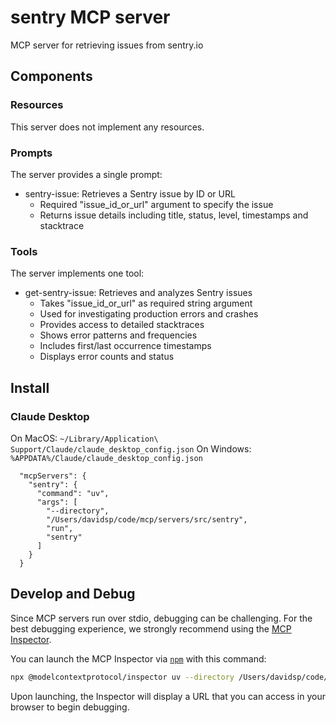 # sentry MCP server

MCP server for retrieving issues from sentry.io

## Components

### Resources

This server does not implement any resources.

### Prompts

The server provides a single prompt:
- sentry-issue: Retrieves a Sentry issue by ID or URL
  - Required "issue_id_or_url" argument to specify the issue
  - Returns issue details including title, status, level, timestamps and stacktrace

### Tools

The server implements one tool:
- get-sentry-issue: Retrieves and analyzes Sentry issues
  - Takes "issue_id_or_url" as required string argument
  - Used for investigating production errors and crashes
  - Provides access to detailed stacktraces
  - Shows error patterns and frequencies
  - Includes first/last occurrence timestamps
  - Displays error counts and status

## Install

### Claude Desktop

On MacOS: `~/Library/Application\ Support/Claude/claude_desktop_config.json`
On Windows: `%APPDATA%/Claude/claude_desktop_config.json`

```
  "mcpServers": {
    "sentry": {
      "command": "uv",
      "args": [
        "--directory",
        "/Users/davidsp/code/mcp/servers/src/sentry",
        "run",
        "sentry"
      ]
    }
  }
```

## Develop and Debug

Since MCP servers run over stdio, debugging can be challenging. For the best debugging
experience, we strongly recommend using the [MCP Inspector](https://github.com/modelcontextprotocol/inspector).


You can launch the MCP Inspector via [`npm`](https://docs.npmjs.com/downloading-and-installing-node-js-and-npm) with this command:

```bash
npx @modelcontextprotocol/inspector uv --directory /Users/davidsp/code/mcp/servers/src/sentry run sentry
```


Upon launching, the Inspector will display a URL that you can access in your browser to begin debugging.
